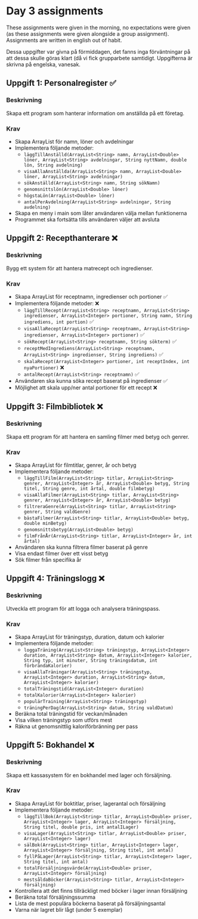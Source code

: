 # Day 3 assignments
These assignments were given in the morning, no expectations were given (as these assignments were given alongside a
group assignment).  Assignments are written in english out of habit.

Dessa uppgifter var givna på förmiddagen, det fanns inga förväntningar på att dessa skulle göras klart (då vi fick
grupparbete samtidigt. Uppgifterna är skrivna på engelska, vanesak.
## Uppgift 1: Personalregister ✅
### Beskrivning
Skapa ett program som hanterar information om anställda på ett företag.
### Krav
* Skapa ArrayList för namn, löner och avdelningar
* Implementera följande metoder:
  * `läggTillAnställd(ArrayList<String> namn, ArrayList<Double> löner, ArrayList<String> avdelningar, String nyttNamn, double lön, String avdelning)`
  * `visaAllaAnställda(ArrayList<String> namn, ArrayList<Double> löner, ArrayList<String> avdelningar)`
  * `sökAnställd(ArrayList<String> namn, String sökNamn)`
  * `genomsnittslön(ArrayList<Double> löner)`
  * `högstaLön(ArrayList<Double> löner)`
  * `antalPerAvdelning(ArrayList<String> avdelningar, String avdelning)`
* Skapa en meny i main som låter användaren välja mellan funktionerna
* Programmet ska fortsätta tills användaren väljer att avsluta
## Uppgift 2: Recepthanterare ❌
### Beskrivning
Bygg ett system för att hantera matrecept och ingredienser.
### Krav
* Skapa ArrayList för receptnamn, ingredienser och portioner ✅
* Implementera följande metoder: ❌
  * `läggTillRecept(ArrayList<String> receptnamn, ArrayList<String> ingredienser, ArrayList<Integer> portioner, String namn, String ingrediens, int portion)` ✅
  * `visaAllaRecept(ArrayList<String> receptnamn, ArrayList<String> ingredienser, ArrayList<Integer> portioner)` ✅
  * `sökRecept(ArrayList<String> receptnamn, String sökterm)` ✅
  * `receptMedIngrediens(ArrayList<String> receptnamn, ArrayList<String> ingredienser, String ingrediens)` ✅
  * `skalaRecept(ArrayList<Integer> portioner, int receptIndex, int nyaPortioner)` ❌
  * `antalRecept(ArrayList<String> receptnamn)` ✅
* Användaren ska kunna söka recept baserat på ingredienser ✅
* Möjlighet att skala upp/ner antal portioner för ett recept ❌
## Uppgift 3: Filmbibliotek ❌
### Beskrivning
Skapa ett program för att hantera en samling filmer med betyg och genrer.
### Krav
* Skapa ArrayList för filmtitlar, genrer, år och betyg
* Implementera följande metoder:
  * `läggTillFilm(ArrayList<String> titlar, ArrayList<String> genrer, ArrayList<Integer> år, ArrayList<Double> betyg, String titel, String genre, int årtal, double filmbetyg)`
  * `visaAllaFilmer(ArrayList<String> titlar, ArrayList<String> genrer, ArrayList<Integer> år, ArrayList<Double> betyg)`
  * `filtreraGenre(ArrayList<String> titlar, ArrayList<String> genrer, String valdGenre)`
  * `bästaFilmer(ArrayList<String> titlar, ArrayList<Double> betyg, double minBetyg)`
  * `genomsnittsbetyg(ArrayList<Double> betyg)`
  * `filmFrånÅr(ArrayList<String> titlar, ArrayList<Integer> år, int årtal)`
* Användaren ska kunna filtrera filmer baserat på genre
* Visa endast filmer över ett visst betyg
* Sök filmer från specifika år
## Uppgift 4: Träningslogg ❌
### Beskrivning
Utveckla ett program för att logga och analysera träningspass.
### Krav
* Skapa ArrayList för träningstyp, duration, datum och kalorier
* Implementera följande metoder:
  * `loggaTräning(ArrayList<String> träningstyp, ArrayList<Integer> duration, ArrayList<String> datum, ArrayList<Integer> kalorier, String typ, int minuter, String träningsdatum, int förbrändaKalorier)`
  * `visaAllaTräningar(ArrayList<String> träningstyp, ArrayList<Integer> duration, ArrayList<String> datum, ArrayList<Integer> kalorier)`
  * `totalTräningstid(ArrayList<Integer> duration)`
  * `totalKalorier(ArrayList<Integer> kalorier)`
  * `populärTraining(ArrayList<String> träningstyp)`
  * `träningPerDag(ArrayList<String> datum, String valdDatum)`
* Beräkna total träningstid för veckan/månaden
* Visa vilken träningstyp som utförs mest
* Räkna ut genomsnittlig kaloriförbränning per pass
## Uppgift 5: Bokhandel ❌
### Beskrivning
Skapa ett kassasystem för en bokhandel med lager och försäljning.
### Krav
* Skapa ArrayList för boktitlar, priser, lagerantal och försäljning
* Implementera följande metoder:
  * `läggTillBok(ArrayList<String> titlar, ArrayList<Double> priser, ArrayList<Integer> lager, ArrayList<Integer> försäljning, String titel, double pris, int antalILager)`
  * `visaLager(ArrayList<String> titlar, ArrayList<Double> priser, ArrayList<Integer> lager)`
  * `sälBok(ArrayList<String> titlar, ArrayList<Integer> lager, ArrayList<Integer> försäljning, String titel, int antal)`
  * `fyllPåLager(ArrayList<String> titlar, ArrayList<Integer> lager, String titel, int antal)`
  * `totalFörsäljningsvärde(ArrayList<Double> priser, ArrayList<Integer> försäljning)`
  * `mestsåldaBöcker(ArrayList<String> titlar, ArrayList<Integer> försäljning)`
* Kontrollera att det finns tillräckligt med böcker i lager innan försäljning
* Beräkna total försäljningssumma
* Lista de mest populära böckerna baserat på försäljningsantal
* Varna när lagret blir lågt (under 5 exemplar)